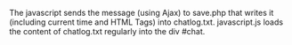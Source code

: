 The javascript sends the message (using Ajax) to save.php that writes it (including current time and HTML Tags) into chatlog.txt. javascript.js loads the content of chatlog.txt regularly into the div #chat.